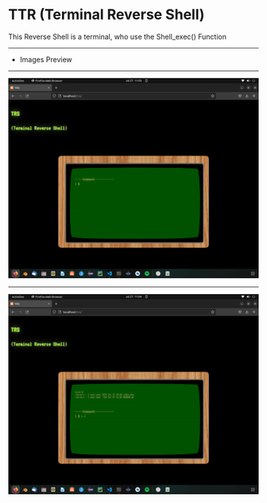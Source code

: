 # TTR (Terminal Reverse Shell)



This Reverse Shell is a terminal, who use the Shell_exec() Function


-----------------------------

* Images Preview

----------------------------

![img](https://raw.githubusercontent.com/Ento9/TerminalImg/main/Screenshot%20from%202022-07-27%2011-03-09.png)

-----------------------------

![img](https://raw.githubusercontent.com/Ento9/TerminalImg/main/Screenshot%20from%202022-07-27%2011-04-39.png)


